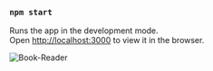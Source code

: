 

### `npm start`

Runs the app in the development mode.\
Open [http://localhost:3000](http://localhost:3000) to view it in the browser.

![Book-Reader](https://github.com/user-attachments/assets/abb004fa-f6fe-4fc7-bbe4-22db87f5574c)

